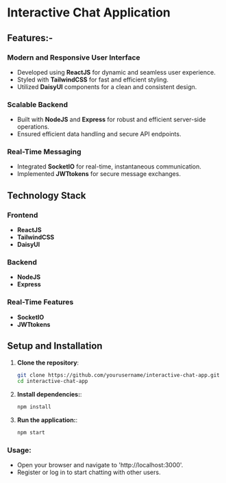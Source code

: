 # Interactive Chat Application

## Features:-

### Modern and Responsive User Interface
- Developed using **ReactJS** for dynamic and seamless user experience.
- Styled with **TailwindCSS** for fast and efficient styling.
- Utilized **DaisyUI** components for a clean and consistent design.

### Scalable Backend
- Built with **NodeJS** and **Express** for robust and efficient server-side operations.
- Ensured efficient data handling and secure API endpoints.

### Real-Time Messaging
- Integrated **SocketIO** for real-time, instantaneous communication.
- Implemented **JWTtokens** for secure message exchanges.

## Technology Stack

### Frontend
- **ReactJS**
- **TailwindCSS**
- **DaisyUI**

### Backend
- **NodeJS**
- **Express**

### Real-Time Features
- **SocketIO**
- **JWTtokens**

## Setup and Installation

1. **Clone the repository**:
   ```sh
   git clone https://github.com/yourusername/interactive-chat-app.git
   cd interactive-chat-app

2. **Install dependencies:**:
   ```sh
   npm install

3. **Run the application:**:
   ```sh
   npm start

### Usage:
- Open your browser and navigate to 'http://localhost:3000'.
- Register or log in to start chatting with other users.



